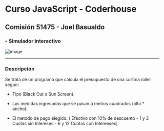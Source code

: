 # Curso JavaScript - Coderhouse
## Comisión 51475 - Joel Basualdo
### - Simulador interactivo

![image](https://raw.githubusercontent.com/JoelJBG/Js---Funciones---Primer-entrega/main/img/Simulador.png
)

---

### **Descripción**

  Se trata de un programa que calcula el presupuesto de una cortina roller segun:
  
  - Tipo (Black Out o Sun Screen).
  
  - Las medidas ingresadas que se pasan a metros cuadrados (alto * ancho).
  
  - El metodo de pago elegido. ( Efectivo con 10% de descuento - 1 y 3 Cuotas sin Intereses - 6 y 12 Cuotas con Intereeses).

